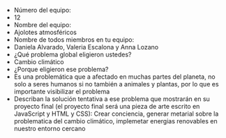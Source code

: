 - Número del equipo:
- 12
- Nombre del equipo:
- Ajolotes atmosféricos
- Nombre de todos miembros en tu equipo:
- Daniela Alvarado, Valeria Escalona y Anna Lozano
- ¿Qué problema global eligieron ustedes?
- Cambio climático 
- ¿Porque eligieron ese problema?
- Es una problemática que a afectado en muchas partes del planeta, no solo a seres humanos si no también a animales y plantas, por lo que es importante visibilizar el problema 
- Describan la solución tentativa a ese problema que mostrarán en su proyecto final (el proyecto final será una pieza de arte escrito en JavaScript y HTML y CSS): 
Crear conciencia, generar metarial sobre la problematica del cambio climático, implemetar energias renovables en nuestro entorno cercano
